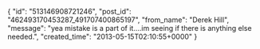  {
   "id": "513146908721246",
   "post_id": "462493170453287_491707400865197",
   "from_name": "Derek Hill",
   "message": "yea mistake is a part of it....im seeing if there is anything else needed.",
   "created_time": "2013-05-15T02:10:55+0000"
 }
